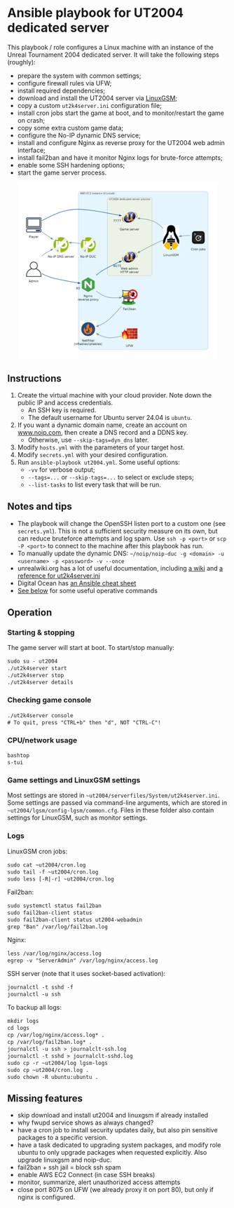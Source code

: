 # Ansible playbook for UT2004 dedicated server

This playbook / role configures a Linux machine with an instance of the Unreal Tournament 2004 dedicated server. It will take the following steps (roughly):

- prepare the system with common settings;
- configure firewall rules via UFW;
- install required dependencies;
- download and install the UT2004 server via [LinuxGSM](https://linuxgsm.com/);
- copy a custom `ut2k4server.ini` configuration file;
- install cron jobs start the game at boot, and to monitor/restart the game on crash;
- copy some extra custom game data;
- configure the No-IP dynamic DNS service;
- install and configure Nginx as reverse proxy for the UT2004 web admin interface;
- install fail2ban and have it monitor Nginx logs for brute-force attempts;
- enable some SSH hardening options;
- start the game server process.

<p align="center">
  <img src="docs/diagram.png" alt="System diagram" width="90%"/>
</p>


## Instructions

1. Create the virtual machine with your cloud provider. Note down the public IP and access credentials.
    - An SSH key is required.
    - The default username for Ubuntu server 24.04 is `ubuntu`.
2. If you want a dynamic domain name, create an account on www.noip.com, then create a DNS record and a DDNS key.
    - Otherwise, use `--skip-tags=dyn_dns` later.
3. Modify `hosts.yml` with the parameters of your target host.
4. Modify `secrets.yml` with your desired configuration.
5. Run `ansible-playbook ut2004.yml`. Some useful options:
    - `-vv` for verbose output;
    - `--tags=...` or `--skip-tags=...` to select or exclude steps;
    - `--list-tasks` to list every task that will be run.


## Notes and tips

- The playbook will change the OpenSSH listen port to a custom one (see `secrets.yml`). This is not a sufficient security measure on its own, but can reduce bruteforce attempts and log spam. Use `ssh -p <port>` or `scp -P <port>` to connect to the machine after this playbook has run.
- To manually update the dynamic DNS: `~/noip/noip-duc -g <domain> -u <username> -p <password> -v --once`
- unrealwiki.org has a lot of useful documentation, including [a wiki](https://wiki.unrealadmin.org/Main_Page) and [a reference for ut2k4server.ini](https://unrealadmin.org/server_ini_reference/ut2004)
- Digital Ocean has [an Ansible cheat sheet](https://www.digitalocean.com/community/cheatsheets/how-to-use-ansible-cheat-sheet-guide)
- [See below](#operation) for some useful operative commands

## Operation

### Starting & stopping

The game server will start at boot. To start/stop manually:
```
sudo su - ut2004
./ut2k4server start
./ut2k4server stop
./ut2k4server details
```

### Checking game console

```
./ut2k4server console
# To quit, press "CTRL+b" then "d", NOT "CTRL-C"!
```

### CPU/network usage

```
bashtop
s-tui
```

### Game settings and LinuxGSM settings

Most settings are stored in `~ut2004/serverfiles/System/ut2k4server.ini`. Some settings are passed via command-line arguments, which are stored in `~ut2004/lgsm/config-lgsm/common.cfg`. Files in these folder also contain settings for LinuxGSM, such as monitor settings.

### Logs

LinuxGSM cron jobs:

```
sudo cat ~ut2004/cron.log
sudo tail -f ~ut2004/cron.log
sudo less [-R|-r] ~ut2004/cron.log
```

Fail2ban:

```
sudo systemctl status fail2ban
sudo fail2ban-client status
sudo fail2ban-client status ut2004-webadmin
grep "Ban" /var/log/fail2ban.log
```

Nginx:

```
less /var/log/nginx/access.log
egrep -v "ServerAdmin" /var/log/nginx/access.log
```

SSH server (note that it uses socket-based activation):

```
journalctl -t sshd -f
journalctl -u ssh
```

To backup all logs:

```
mkdir logs
cd logs
cp /var/log/nginx/access.log* .
cp /var/log/fail2ban.log* .
journalctl -u ssh > journalclt-ssh.log
journalctl -t sshd > journalclt-sshd.log
sudo cp -r ~ut2004/log lgsm-logs
sudo cp ~ut2004/cron.log .
sudo chown -R ubuntu:ubuntu .
```

## Missing features

- skip download and install ut2004 and linuxgsm if already installed
- why fwupd service shows as always changed?
- have a cron job to install security updates daily, but also pin sensitive packages to a specific version.
- have a task dedicated to upgrading system packages, and modify role ubuntu to only upgrade packages when requested explicitly. Also upgrade linuxgsm and noip-duc.
- fail2ban + ssh jail = block ssh spam
- enable AWS EC2 Connect (in case SSH breaks)
- monitor, summarize, alert unauthorized access attempts
- close port 8075 on UFW (we already proxy it on port 80), but only if nginx is configured.
